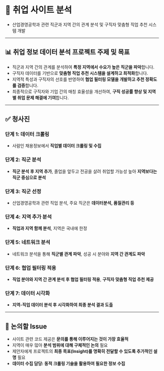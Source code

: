 # 🧐 취업 사이트 분석
- 산업경영공학과 관련 직군과 지역 간의 관계 분석 및 구직자 맞춤형 직업 추천 시스템 개발

---

## 📊 취업 정보 데이터 분석 프로젝트 주제 및 목표
- 직군과 지역 간의 관계를 분석하여 **특정 지역에서 수요가 높은 직군을 파악**합니다.
- 구직자 데이터를 기반으로 **맞춤형 직업 추천 시스템을 설계하고 최적화**합니다.
- 지역적 특성과 구직자의 선호를 반영하여 **협업 필터링 모델을 개발하고 추천 정확도를 검증**합니다.
- 최종적으로 구직자와 기업 간의 매칭 효율성을 개선하여, **구직 성공률 향상 및 지역별 취업 문제 해결에 기여**합니다.

---

## ✅ 청사진
### 단계 1: 데이터 크롤링
- 사람인 채용정보에서 **직업별 데이터 크롤링 및 수집**
### 단계 2: 직군 분석
- **직군 분석 후 지역 추가**, 졸업을 앞두고 전공을 살려 취업할 가능성 높아 **지역보다는 직군 중심으로 분석**
### 단계 3: 직군 선정
- 산업경영공학과 관련 직업 분석, 주요 직군은 **데이터분석, 품질관리 등**
### 단계 4: 지역 추가 분석
- **직업과 지역 함께 분석**, 지역은 국내에 한정
### 단계 5: 네트워크 분석
- 네트워크 분석을 통해 **직군별 관계 파악**, 성공 시 분야와 **지역 간 관계도 파악**
### 단계 6: 협업 필터링 적용
- **직업 분야와 지역 간 관계 분석 후 협업 필터링 적용**, **구직자 맞춤형 직업 추천 제공**
### 단계 7: 데이터 시각화
- **지역-직업 데이터 분석 후 시각화하여 최종 분석 결과 도출**

---

## 🚨 논의할 Issue

- 사이트 관련 코드 제공은 **문의를 통해 이루어지는 것이 가장 효율적**
- 지역이 매우 많아 **분석 범위에 대해 구체적인 논의** 필요
- 제안자에게 프로젝트의 **최종 목표(Insight)를 명확히 전달할 수 있도록 추가적인 설명** 필요
- **데이터 수집 담당: 동적 크롤링 기술을 활용하여 필요한 정보 수집**
